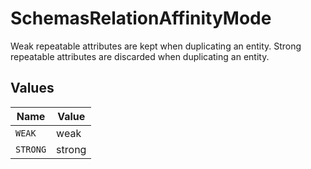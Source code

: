 # SchemasRelationAffinityMode

Weak repeatable attributes are kept when duplicating an entity. Strong repeatable attributes are discarded when duplicating an entity.


## Values

| Name     | Value    |
| -------- | -------- |
| `WEAK`   | weak     |
| `STRONG` | strong   |